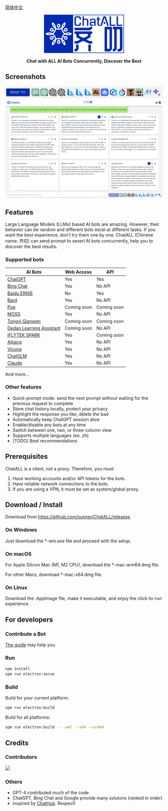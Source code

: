 [简体中文](README_ZH-CN.md)

<div align="center">
   <img src="src/assets/logo-cover.png" width=256></img>
   <p><strong>Chat with ALL AI Bots Concurrently, Discover the Best</strong></p>
</div>

## Screenshots

![Screenshot](screenshots/screenshot-2.png?raw=true)
![Screenshot](screenshots/screenshot-1.png?raw=true)

## Features

Large Language Models (LLMs) based AI bots are amazing. However, their behavior can be random and different bots excel at different tasks. If you want the best experience, don't try them one by one. ChatALL (Chinese name: 齐叨) can send prompt to severl AI bots concurrently, help you to discover the best results.

### Supported bots

| AI Bots                                                      | Web Access  | API         |
| ------------------------------------------------------------ | ----------- | ----------- |
| [ChatGPT](https://chat.openai.com)                           | Yes         | Yes         |
| [Bing Chat](https://www.bing.com/new)                        | Yes         | No API      |
| [Baidu ERNIE](https://yiyan.baidu.com/)                      | No          | Yes         |
| [Bard](https://bard.google.com/)                             | Yes         | No API      |
| [Poe](https://poe.com/)                                      | Coming soon | Coming soon |
| [MOSS](https://moss.fastnlp.top/)                            | Yes         | No API      |
| [Tongyi Qianwen](http://tongyi.aliyun.com/)                  | Coming soon | Coming soon |
| [Dedao Learning Assistant](https://ai.dedao.cn/)             | Coming soon | No API      |
| [iFLYTEK SPARK](http://xinghuo.xfyun.cn/)                    | Yes         | Coming soon |
| [Alpaca](https://crfm.stanford.edu/2023/03/13/alpaca.html)   | Yes         | No API      |
| [Vicuna](https://lmsys.org/blog/2023-03-30-vicuna/)          | Yes         | No API      |
| [ChatGLM](https://chatglm.cn/blog)                           | Yes         | No API      |
| [Claude](https://www.anthropic.com/index/introducing-claude) | Yes         | No API      |

And more...

### Other features

- Quick-prompt mode: send the next prompt without waiting for the previous request to complete
- Store chat history locally, protect your privacy
- Highlight the response you like, delete the bad
- Automatically keep ChatGPT session alive
- Enable/disable any bots at any time
- Switch between one, two, or three-column view
- Supports multiple languages (en, zh)
- [TODO] Best recommendations

## Prerequisites

ChatALL is a client, not a proxy. Therefore, you must:

1. Have working accounts and/or API tokens for the bots.
2. Have reliable network connections to the bots.
3. If you are using a VPN, it must be set as system/global proxy.

## Download / Install

Download from https://github.com/sunner/ChatALL/releases

### On Windows

Just download the \*-win.exe file and proceed with the setup.

### On macOS

For Apple Silicon Mac (M1, M2 CPU), download the \*-mac-arm64.dmg file.

For other Macs, download \*-mac-x64.dmg file.

### On Linux

Download the .AppImage file, make it executable, and enjoy the click-to-run experience.

## For developers

### Contribute a Bot

[The guide](https://github.com/sunner/ChatALL/wiki/%E5%A6%82%E4%BD%95%E6%B7%BB%E5%8A%A0%E4%B8%80%E4%B8%AA%E6%96%B0%E7%9A%84-AI-%E5%AF%B9%E8%AF%9D%E6%9C%BA%E5%99%A8%E4%BA%BA) may help you.

### Run

```bash
npm install
npm run electron:serve
```

### Build

Build for your current platform:

```bash
npm run electron:build
```

Build for all platforms:

```bash
npm run electron:build -- -wml --x64 --arm64
```

## Credits

### Contributors

<a href="https://github.com/sunner/ChatALL/graphs/contributors">
  <img src="https://contrib.rocks/image?repo=sunner/ChatALL" />
</a>

### Others

- GPT-4 contributed much of the code
- ChatGPT, Bing Chat and Google provide many solutons (ranked in order)
- Inspired by [ChatHub](https://github.com/chathub-dev/chathub). Respect!
